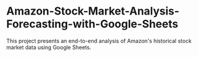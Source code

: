 # Amazon-Stock-Market-Analysis-Forecasting-with-Google-Sheets
This project presents an end-to-end analysis of Amazon's historical stock market data using Google Sheets.
